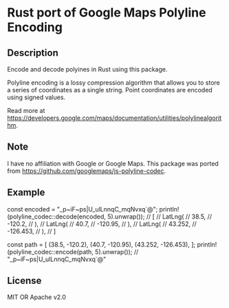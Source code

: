 # Rust port of Google Maps Polyline Encoding

## Description

Encode and decode polyines in Rust using this package.

Polyline encoding is a lossy compression algorithm that allows you to store a series of coordinates as a single string. Point coordinates are encoded using signed values.

Read more at https://developers.google.com/maps/documentation/utilities/polylinealgorithm.

## Note

I have no affiliation with Google or Google Maps. This package was ported from https://github.com/googlemaps/js-polyline-codec.


## Example


const encoded = "_p~iF~ps|U_ulLnnqC_mqNvxq`@";
println!(polyline_codec::decode(encoded, 5).unwrap());
// [
//    LatLng(
//        38.5,
//        -120.2,
//    ),
//    LatLng(
//        40.7,
//        -120.95,
//    ),
//    LatLng(
//        43.252,
//        -126.453,
//    ),
// ]

const path = [
  (38.5, -120.2),
  (40.7, -120.95),
  (43.252, -126.453),
];
println!(polyline_codec::encode(path, 5).unwrap());
// "_p~iF~ps|U_ulLnnqC_mqNvxq`@"

## License

MIT OR Apache v2.0
